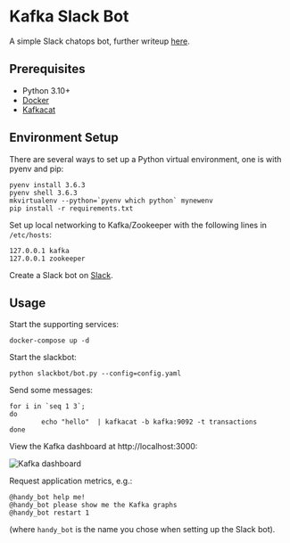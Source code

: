 # Kafka Slack Bot

A simple Slack chatops bot, further writeup [here](https://medium.com/@russell.luc/simple-chatops-with-kafka-grafana-prometheus-and-slack-764ece59e707).

## Prerequisites
- Python 3.10+
- [Docker](https://www.docker.com/)
- [Kafkacat](https://github.com/edenhill/kafkacat)

## Environment Setup
There are several ways to set up a Python virtual environment, one is with pyenv and pip:

    pyenv install 3.6.3
    pyenv shell 3.6.3
    mkvirtualenv --python=`pyenv which python` mynewenv
    pip install -r requirements.txt

Set up local networking to Kafka/Zookeeper with the following lines in `/etc/hosts`:

    127.0.0.1 kafka
    127.0.0.1 zookeeper

Create a Slack bot on [Slack](https://api.slack.com/bot-users).

## Usage
Start the supporting services:

    docker-compose up -d

Start the slackbot:

    python slackbot/bot.py --config=config.yaml

Send some messages:

    for i in `seq 1 3`;
    do
            echo "hello"  | kafkacat -b kafka:9092 -t transactions
    done

View the Kafka dashboard at http://localhost:3000:

![Kafka dashboard](kafka.png)

Request application metrics, e.g.:


    @handy_bot help me!
    @handy_bot please show me the Kafka graphs
    @handy_bot restart 1

(where `handy_bot` is the name you chose when setting up the Slack bot).

